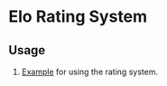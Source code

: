 # Elo Rating System

## Usage

1. [Example](example/elo_rating_system.py) for using the rating system.